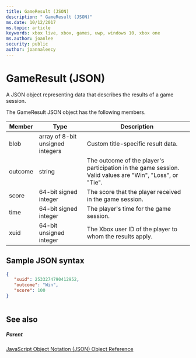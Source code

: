 ```yaml
---
title: GameResult (JSON)
description: " GameResult (JSON)"
ms.date: 10/12/2017
ms.topic: article
keywords: xbox live, xbox, games, uwp, windows 10, xbox one
ms.author: joanlee
security: public
author: joannaleecy
---
```


# GameResult (JSON)
A JSON object representing data that describes the results of a game session. 
<a id="ID4EN"></a>

  
 
The GameResult JSON object has the following members.
 
| Member| Type| Description| 
| --- | --- | --- | 
| blob| array of 8-bit unsigned integers| Custom title-specific result data.| 
| outcome| string| The outcome of the player's participation in the game session. Valid values are "Win", "Loss", or "Tie". | 
| score| 64-bit signed integer| The score that the player received in the game session.| 
| time| 64-bit signed integer| The player's time for the game session.| 
| xuid| 64-bit unsigned integer| The Xbox user ID of the player to whom the results apply.| 
  
<a id="ID4EPC"></a>

 
## Sample JSON syntax
 

```json
{
   "xuid": 2533274790412952,
   "outcome": "Win",
   "score": 100
}
    
```

  
<a id="ID4EYC"></a>

 
## See also
 
<a id="ID4E1C"></a>

 
##### Parent 

[JavaScript Object Notation (JSON) Object Reference](atoc-xboxlivews-reference-json.md)

   